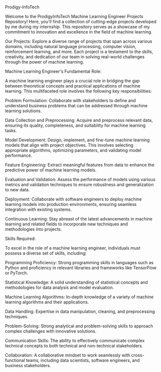 Prodigy-InfoTech

Welcome to the ProdigyInfoTech Machine Learning Engineer Projects Repository! Here, you'll find a collection of cutting-edge projects developed by me during my internship. This repository serves as a showcase of my commitment to innovation and excellence in the field of machine learning.

Our Projects: Explore a diverse range of projects that span across various domains, including natural language processing, computer vision, reinforcement learning, and more. Each project is a testament to the skills, creativity, and dedication of our team in solving real-world challenges through the power of machine learning.

Machine Learning Engineer's Fundamental Role:

A machine learning engineer plays a crucial role in bridging the gap between theoretical concepts and practical applications of machine learning. This multifaceted role involves the following key responsibilities:

Problem Formulation: Collaborate with stakeholders to define and understand business problems that can be addressed through machine learning solutions.

Data Collection and Preprocessing: Acquire and preprocess relevant data, ensuring its quality, completeness, and suitability for machine learning tasks.

Model Development: Design, implement, and fine-tune machine learning models that align with project objectives. This involves selecting appropriate algorithms, optimizing parameters, and validating model performance.

Feature Engineering: Extract meaningful features from data to enhance the predictive power of machine learning models.

Evaluation and Validation: Assess the performance of models using various metrics and validation techniques to ensure robustness and generalization to new data.

Deployment: Collaborate with software engineers to deploy machine learning models into production environments, ensuring seamless integration with existing systems.

Continuous Learning: Stay abreast of the latest advancements in machine learning and related fields to incorporate new techniques and methodologies into projects.

Skills Required:

To excel in the role of a machine learning engineer, individuals must possess a diverse set of skills, including:

Programming Proficiency: Strong programming skills in languages such as Python and proficiency in relevant libraries and frameworks like TensorFlow or PyTorch.

Statistical Knowledge: A solid understanding of statistical concepts and methodologies for data analysis and model evaluation.

Machine Learning Algorithms: In-depth knowledge of a variety of machine learning algorithms and their applications.

Data Handling: Expertise in data manipulation, cleaning, and preprocessing techniques.

Problem-Solving: Strong analytical and problem-solving skills to approach complex challenges with innovative solutions.

Communication Skills: The ability to effectively communicate complex technical concepts to both technical and non-technical stakeholders.

Collaboration: A collaborative mindset to work seamlessly with cross-functional teams, including data scientists, software engineers, and business stakeholders.
